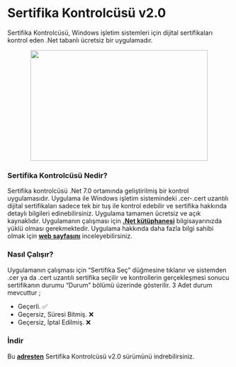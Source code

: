 # Sertifika Kontrolcüsü v2.0
Sertifika Kontrolcüsü, Windows işletim sistemleri için dijital sertifikaları kontrol eden .Net tabanlı ücretsiz bir uygulamadır.

<p align="center">
  <img width="400" height="250" src="https://www.yazilimturkiye.com/wp-content/uploads/2021/08/SertifikaKontrolcusu.jpg">
</p>

### Sertifika Kontrolcüsü Nedir?
Sertifika kontrolcüsü .Net 7.0 ortamında geliştirilmiş bir kontrol uygulamasıdır.
Uygulama ile Windows işletim sistemindeki .cer-.cert uzantılı dijital sertifikaları sadece tek bir tuş ile kontrol edebilir ve sertifika hakkında detaylı bilgileri edinebilirsiniz. Uygulama tamamen ücretsiz ve açık kaynaklıdır. Uygulamanın çalışması için <b>[.Net kütüphanesi](https://dotnet.microsoft.com/en-us/download/dotnet/7.0)</b> bilgisayarınızda yüklü olması gerekmektedir. Uygulama hakkında daha fazla bilgi sahibi olmak için <b>[web sayfasını](https://www.yazilimturkiye.com/dijital-sertifika-kontrol-uygulamasi/)</b> inceleyebilirsiniz.

### Nasıl Çalışır?
Uygulamanın çalışması için “Sertifika Seç” düğmesine tıklanır ve sistemden .cer ya da .cert uzantılı sertifika seçilir ve kontrollerin gerçekleşmesi sonucu sertifikanın durumu “Durum” bölümü üzerinde gösterilir. 3 Adet durum mevcuttur ;

- Geçerli. ✅
- Geçersiz, Süresi Bitmiş. ❌
- Geçersiz, İptal Edilmiş. ❌

### İndir
Bu <b>[adresten](https://mega.nz/file/y0FjWBzR#0gO7-NnHCJ-mH4KqtqegR8TIdSc-_z7vgYP8yExgTcQ)</b> Sertifika Kontrolcüsü v2.0 sürümünü indrebilirsiniz.

